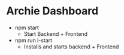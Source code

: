 # Archie Dashboard

- npm start 
    - Start Backend + Frontend
- npm run i-start
    - Installs and starts backend + Frontend